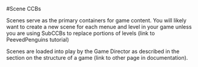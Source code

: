 #Scene CCBs

Scenes serve as the primary containers for game content.  You will likely want to create a new scene for each menue and level in your game unless you are using SubCCBs to replace portions of levels (link to PeevedPenguins tutorial)

Scenes are loaded into play by the Game Director as described in the section on the structure of a game (link to other page in documentation).


